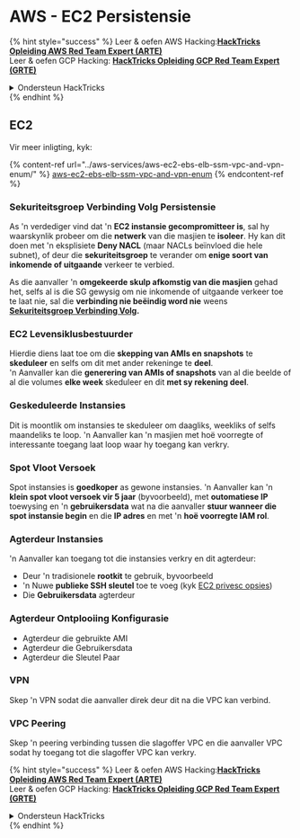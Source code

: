 # AWS - EC2 Persistensie

{% hint style="success" %}
Leer & oefen AWS Hacking:<img src="../../../.gitbook/assets/image (1).png" alt="" data-size="line">[**HackTricks Opleiding AWS Red Team Expert (ARTE)**](https://training.hacktricks.xyz/courses/arte)<img src="../../../.gitbook/assets/image (1).png" alt="" data-size="line">\
Leer & oefen GCP Hacking: <img src="../../../.gitbook/assets/image (2).png" alt="" data-size="line">[**HackTricks Opleiding GCP Red Team Expert (GRTE)**<img src="../../../.gitbook/assets/image (2).png" alt="" data-size="line">](https://training.hacktricks.xyz/courses/grte)

<details>

<summary>Ondersteun HackTricks</summary>

* Kyk na die [**subskripsie planne**](https://github.com/sponsors/carlospolop)!
* **Sluit aan by die** 💬 [**Discord groep**](https://discord.gg/hRep4RUj7f) of die [**telegram groep**](https://t.me/peass) of **volg** ons op **Twitter** 🐦 [**@hacktricks\_live**](https://twitter.com/hacktricks\_live)**.**
* **Deel hacking truuks deur PRs in te dien na die** [**HackTricks**](https://github.com/carlospolop/hacktricks) en [**HackTricks Cloud**](https://github.com/carlospolop/hacktricks-cloud) github repos.

</details>
{% endhint %}

## EC2

Vir meer inligting, kyk:

{% content-ref url="../aws-services/aws-ec2-ebs-elb-ssm-vpc-and-vpn-enum/" %}
[aws-ec2-ebs-elb-ssm-vpc-and-vpn-enum](../aws-services/aws-ec2-ebs-elb-ssm-vpc-and-vpn-enum/)
{% endcontent-ref %}

### Sekuriteitsgroep Verbinding Volg Persistensie

As 'n verdediger vind dat 'n **EC2 instansie gecompromitteer is**, sal hy waarskynlik probeer om die **netwerk** van die masjien te **isoleer**. Hy kan dit doen met 'n eksplisiete **Deny NACL** (maar NACLs beïnvloed die hele subnet), of deur die **sekuriteitsgroep** te verander om **enige soort van inkomende of uitgaande** verkeer te verbied.

As die aanvaller 'n **omgekeerde skulp afkomstig van die masjien** gehad het, selfs al is die SG gewysig om nie inkomende of uitgaande verkeer toe te laat nie, sal die **verbinding nie beëindig word nie** weens [**Sekuriteitsgroep Verbinding Volg**](https://docs.aws.amazon.com/AWSEC2/latest/UserGuide/security-group-connection-tracking.html)**.**

### EC2 Levensiklusbestuurder

Hierdie diens laat toe om die **skepping van AMIs en snapshots** te **skeduleer** en selfs om dit met ander rekeninge te **deel**.\
'n Aanvaller kan die **generering van AMIs of snapshots** van al die beelde of al die volumes **elke week** skeduleer en dit **met sy rekening deel**.

### Geskeduleerde Instansies

Dit is moontlik om instansies te skeduleer om daagliks, weekliks of selfs maandeliks te loop. 'n Aanvaller kan 'n masjien met hoë voorregte of interessante toegang laat loop waar hy toegang kan verkry.

### Spot Vloot Versoek

Spot instansies is **goedkoper** as gewone instansies. 'n Aanvaller kan 'n **klein spot vloot versoek vir 5 jaar** (byvoorbeeld), met **outomatiese IP** toewysing en 'n **gebruikersdata** wat na die aanvaller **stuur wanneer die spot instansie begin** en die **IP adres** en met 'n **hoë voorregte IAM rol**.

### Agterdeur Instansies

'n Aanvaller kan toegang tot die instansies verkry en dit agterdeur:

* Deur 'n tradisionele **rootkit** te gebruik, byvoorbeeld
* 'n Nuwe **publieke SSH sleutel** toe te voeg (kyk [EC2 privesc opsies](../aws-privilege-escalation/aws-ec2-privesc.md))
* Die **Gebruikersdata** agterdeur

### **Agterdeur Ontplooiing Konfigurasie**

* Agterdeur die gebruikte AMI
* Agterdeur die Gebruikersdata
* Agterdeur die Sleutel Paar

### VPN

Skep 'n VPN sodat die aanvaller direk deur dit na die VPC kan verbind.

### VPC Peering

Skep 'n peering verbinding tussen die slagoffer VPC en die aanvaller VPC sodat hy toegang tot die slagoffer VPC kan verkry.

{% hint style="success" %}
Leer & oefen AWS Hacking:<img src="../../../.gitbook/assets/image (1).png" alt="" data-size="line">[**HackTricks Opleiding AWS Red Team Expert (ARTE)**](https://training.hacktricks.xyz/courses/arte)<img src="../../../.gitbook/assets/image (1).png" alt="" data-size="line">\
Leer & oefen GCP Hacking: <img src="../../../.gitbook/assets/image (2).png" alt="" data-size="line">[**HackTricks Opleiding GCP Red Team Expert (GRTE)**<img src="../../../.gitbook/assets/image (2).png" alt="" data-size="line">](https://training.hacktricks.xyz/courses/grte)

<details>

<summary>Ondersteun HackTricks</summary>

* Kyk na die [**subskripsie planne**](https://github.com/sponsors/carlospolop)!
* **Sluit aan by die** 💬 [**Discord groep**](https://discord.gg/hRep4RUj7f) of die [**telegram groep**](https://t.me/peass) of **volg** ons op **Twitter** 🐦 [**@hacktricks\_live**](https://twitter.com/hacktricks\_live)**.**
* **Deel hacking truuks deur PRs in te dien na die** [**HackTricks**](https://github.com/carlospolop/hacktricks) en [**HackTricks Cloud**](https://github.com/carlospolop/hacktricks-cloud) github repos.

</details>
{% endhint %}
